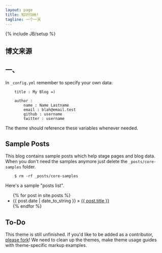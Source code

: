 ```yaml
---
layout: page
title: 知识归纳!
tagline: 一个一天
---
```

{% include JB/setup %}

## 博文来源


## 一、

In `_config.yml` remember to specify your own data:
		
		title : My Blog =)
		
		author :
			name : Name Lastname
			email : blah@email.test
			github : username
			twitter : username

The theme should reference these variables whenever needed.
		
## Sample Posts

This blog contains sample posts which help stage pages and blog data.
When you don't need the samples anymore just delete the `_posts/core-samples` folder.

		$ rm -rf _posts/core-samples

Here's a sample "posts list".

<ul class="posts">
	{% for post in site.posts %}
		<li><span>{{ post.date | date_to_string }}</span> &raquo; <a href="{{ BASE_PATH }}{{ post.url }}">{{ post.title }}</a></li>
	{% endfor %}
</ul>

## To-Do

This theme is still unfinished. If you'd like to be added as a contributor, [please fork](http://github.com/plusjade/jekyll-bootstrap)!
We need to clean up the themes, make theme usage guides with theme-specific markup examples.


